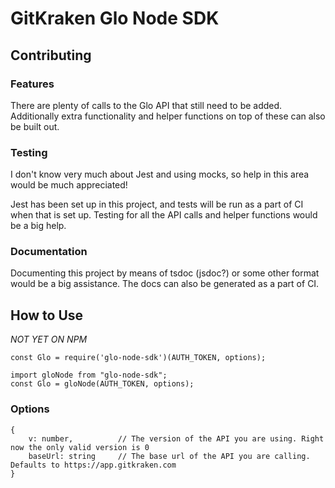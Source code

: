 # GitKraken Glo Node SDK

## Contributing

### Features
There are plenty of calls to the Glo API that still need to be added. Additionally extra functionality and helper functions on top of these can also be built out.

### Testing
I don't know very much about Jest and using mocks, so help in this area would be much appreciated!

Jest has been set up in this project, and tests will be run as a part of CI when that is set up. Testing for all the API calls and helper functions would be a big help.

### Documentation
Documenting this project by means of tsdoc (jsdoc?) or some other format would be a big assistance. The docs can also be generated as a part of CI.

## How to Use
*NOT YET ON NPM*

`const Glo = require('glo-node-sdk')(AUTH_TOKEN, options);`
```
import gloNode from "glo-node-sdk";
const Glo = gloNode(AUTH_TOKEN, options);
```

### Options
```
{
    v: number,          // The version of the API you are using. Right now the only valid version is 0
    baseUrl: string     // The base url of the API you are calling. Defaults to https://app.gitkraken.com
}
```